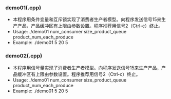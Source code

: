 ### demo01(.cpp)
- 本程序用条件变量和互斥锁实现了消费者生产者模型。向程序发送信号15来生产产品，产品缓冲区有上限由参数设置。程序推荐用信号2（Ctrl-c）终止。
- Usage: ./demo01 num_consumer size_product_queue product_num_each_produce
- Example: ./demo01 5 20 5
### demo02(.cpp)
- 本程序用信号量实现了消费者生产者模型。向程序发送信号15来生产产品，产品缓冲区有上限由参数设置。程序推荐用信号2（Ctrl-c）终止。
- Usage: ./demo01 num_consumer size_product_queue product_num_each_produce
- Example: ./demo01 5 20 5
